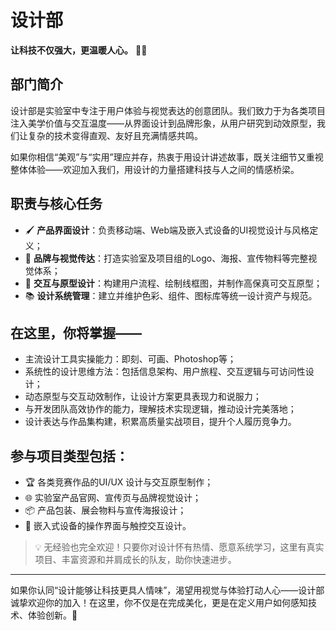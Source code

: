 # 设计部

**让科技不仅强大，更温暖人心。** 🎨✨

## 部门简介

设计部是实验室中专注于用户体验与视觉表达的创意团队。我们致力于为各类项目注入美学价值与交互温度——从界面设计到品牌形象，从用户研究到动效原型，我们让复杂的技术变得直观、友好且充满情感共鸣。

如果你相信“美观”与“实用”理应并存，热衷于用设计讲述故事，既关注细节又重视整体体验——欢迎加入我们，用设计的力量搭建科技与人之间的情感桥梁。

## 职责与核心任务

- 🖌️ **产品界面设计**：负责移动端、Web端及嵌入式设备的UI视觉设计与风格定义；
- 🎯 **品牌与视觉传达**：打造实验室及项目组的Logo、海报、宣传物料等完整视觉体系；
- 📲 **交互与原型设计**：构建用户流程、绘制线框图，并制作高保真可交互原型；
- 📚 **设计系统管理**：建立并维护色彩、组件、图标库等统一设计资产与规范。

## 在这里，你将掌握——

- 主流设计工具实操能力：即刻、可画、Photoshop等；
- 系统性的设计思维方法：包括信息架构、用户旅程、交互逻辑与可访问性设计；
- 动态原型与交互动效制作，让设计方案更具表现力和说服力；
- 与开发团队高效协作的能力，理解技术实现逻辑，推动设计完美落地；
- 设计表达与作品集构建，积累高质量实战项目，提升个人履历竞争力。

## 参与项目类型包括：

- 🏆 各类竞赛作品的UI/UX 设计与交互原型制作；
- 🌐 实验室产品官网、宣传页与品牌视觉设计；
- 📦 产品包装、展会物料与宣传海报设计；
- 🔧 嵌入式设备的操作界面与触控交互设计。

> 💡 无经验也完全欢迎！只要你对设计怀有热情、愿意系统学习，这里有真实项目、丰富资源和并肩成长的队友，助你快速进步。

------

如果你认同“设计能够让科技更具人情味”，渴望用视觉与体验打动人心——设计部诚挚欢迎你的加入！在这里，你不仅是在完成美化，更是在定义用户如何感知技术、体验创新。🚀